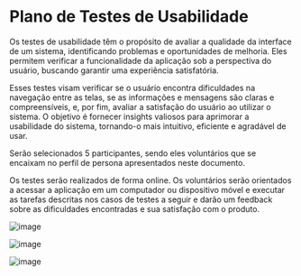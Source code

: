 # Plano de Testes de Usabilidade

Os testes de usabilidade têm o propósito de avaliar a qualidade da interface de um sistema, identificando problemas e oportunidades de melhoria. Eles permitem verificar a funcionalidade da aplicação sob a perspectiva do usuário, buscando garantir uma experiência satisfatória.

Esses testes visam verificar se o usuário encontra dificuldades na navegação entre as telas, se as informações e mensagens são claras e compreensíveis, e, por fim, avaliar a satisfação do usuário ao utilizar o sistema. O objetivo é fornecer insights valiosos para aprimorar a usabilidade do sistema, tornando-o mais intuitivo, eficiente e agradável de usar.

Serão selecionados 5 participantes, sendo eles voluntários que se encaixam no perfil de persona apresentados neste documento.

Os testes serão realizados de forma online. Os voluntários serão orientados a acessar a aplicação em um computador ou dispositivo móvel e executar as tarefas descritas nos casos de testes a seguir e darão um feedback sobre as dificuldades encontradas e sua satisfação com o produto.

![image](https://github.com/ICEI-PUC-Minas-PMV-ADS/Pet-s-Car/assets/123743005/ef8b36d4-9d00-46bb-94b8-b9a058b159b8)

![image](https://github.com/ICEI-PUC-Minas-PMV-ADS/Pet-s-Car/assets/123743005/3fbfe824-de12-46f5-b5ff-a952824d5f20)

![image](https://github.com/ICEI-PUC-Minas-PMV-ADS/Pet-s-Car/assets/123743005/fdf30bf7-c771-4d5a-b74d-1a4fc021fd1e)

